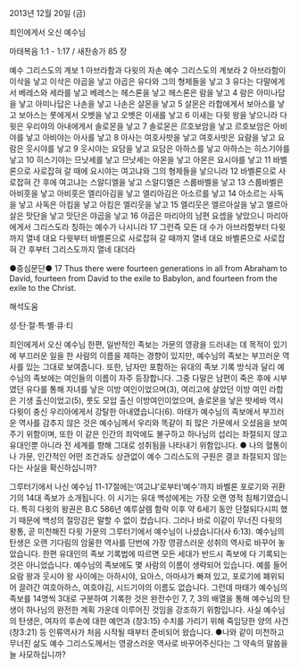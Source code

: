 2013년 12월 20일 (금)

죄인에게서 오신 예수님



마태복음 1:1 - 1:17 / 새찬송가 85 장


예수 그리스도의 계보
1 아브라함과 다윗의 자손 예수 그리스도의 계보라 2 아브라함이 이삭을 낳고 이삭은 야곱을 낳고 야곱은 유다와 그의 형제들을 낳고 3 유다는 다말에게서 베레스와 세라를 낳고 베레스는 헤스론을 낳고 헤스론은 람을 낳고 4 람은 아미나답을 낳고 아미나답은 나손을 낳고 나손은 살몬을 낳고 5 살몬은 라합에게서 보아스를 낳고 보아스는 룻에게서 오벳을 낳고 오벳은 이새를 낳고 6 이새는 다윗 왕을 낳으니라 다윗은 우리야의 아내에게서 솔로몬을 낳고 7 솔로몬은 르호보암을 낳고 르호보암은 아비야를 낳고 아비야는 아사를 낳고 8 아사는 여호사밧을 낳고 여호사밧은 요람을 낳고 요람은 웃시야를 낳고 9 웃시야는 요담을 낳고 요담은 아하스를 낳고 아하스는 히스기야를 낳고 10 히스기야는 므낫세를 낳고 므낫세는 아몬을 낳고 아몬은 요시야를 낳고 11 바벨론으로 사로잡혀 갈 때에 요시야는 여고냐와 그의 형제들을 낳으니라 12 바벨론으로 사로잡혀 간 후에 여고냐는 스알디엘을 낳고 스알디엘은 스룹바벨을 낳고 13 스룹바벨은 아비훗을 낳고 아비훗은 엘리아김을 낳고 엘리아김은 아소르를 낳고 14 아소르는 사독을 낳고 사독은 아킴을 낳고 아킴은 엘리웃을 낳고 15 엘리웃은 엘르아살을 낳고 엘르아살은 맛단을 낳고 맛단은 야곱을 낳고 16 야곱은 마리아의 남편 요셉을 낳았으니 마리아에게서 그리스도라 칭하는 예수가 나시니라 17 그런즉 모든 대 수가 아브라함부터 다윗까지 열네 대요 다윗부터 바벨론으로 사로잡혀 갈 때까지 열네 대요 바벨론으로 사로잡혀 간 후부터 그리스도까지 열네 대더라

●중심문단●
17 Thus there were fourteen generations in all from Abraham to David, fourteen from David to the exile to Babylon, and fourteen from the exile to the Christ.

해석도움





성·탄·절·특·별·큐·티

죄인에게서 오신 예수님
한편, 일반적인 족보는 가문의 영광을 드러내는 데 목적이 있기에 부끄러운 일을 한 사람의 이름을 제하는 경향이 있지만, 예수님의 족보는 부끄러운 역사를 있는 그대로 보여줍니다. 또한, 남자만 포함하는 유대의 족보 기록 방식과 달리 예수님의 족보에는 여인들의 이름이 자주 등장합니다. 그중 다말은 남편이 죽은 후에 시부였던 유다를 통해 자녀를 낳은 이방 여인이었으며(3), 여리고에 살았던 이방 여인 라합은 기생 출신이었고(5), 룻도 모압 출신 이방여인이었으며, 솔로몬을 낳은 밧세바 역시 다윗이 충신 우리아에게서 강탈한 아내였습니다(6). 마태가 예수님의 족보에서 부끄러운 역사를 감추지 않은 것은 예수님께서 우리와 똑같이 죄 많은 가문에서 오셨음을 보여주기 위함이며, 또한 이 같은 인간의 죄악에도 불구하고 하나님의 섭리는 좌절되지 않고 유대인뿐 아니라 전 세계를 향해 그대로 성취됨을 나타내기 위함입니다.
● 나의 혈통이나 가문, 인간적인 어떤 조건과도 상관없이 예수 그리스도의 구원은 결코 좌절되지 않는다는 사실을 확신하십니까?

그루터기에서 나신 예수님
11-17절에는‘여고냐’로부터‘예수’까지 바벨론 포로기와 귀환기의 14대 족보가 소개됩니다. 이 시기는 유대 백성에게는 가장 오랜 영적 침체기였습니다. 특히 다윗의 왕권은 B.C 586년 예루살렘 함락 이후 약 6세기 동안 단절되다시피 했기 때문에 백성의 절망감은 말할 수 없이 컸습니다. 그러나 바로 이같이 무너진 다윗의 왕통, 곧 미천해진 다윗 가문의 그루터기에서 예수님이 나셨습니다(사 6:13). 예수님의 탄생은 오랜 기다림의 암울한 역사를 단번에 가장 영광스러운 성취의 역사로 바꾸어 놓았습니다. 한편 유대인의 족보 기록법에 따르면 모든 세대가 반드시 족보에 다 기록되는 것은 아니었습니다. 예수님의 족보에도 몇 사람의 이름이 생략되어 있습니다. 예를 들어 요람 왕과 웃시야 왕 사이에는 아하시야, 요아스, 아마샤가 빠져 있고, 포로기에 폐위되어 끌려간 여호아하스, 여호야김, 시드기야의 이름도 없습니다. 그런데 마태가 예수님의 족보를 14명씩 3대로 구분하여 기록한 것은 완전수인 7, 7, 3의 배열을 통해 예수님의 탄생이 하나님의 완전한 계획 가운데 이루어진 것임을 강조하기 위함입니다. 사실 예수님의 탄생은, 여자의 후손에 대한 예언과 (창3:15) 수치를 가리기 위해 죽임당한 양의 사건(창3:21) 등 인류역사가 처음 시작될 때부터 준비되어 왔습니다.
●나와 같이 미천하고 무너진 삶도 예수 그리스도께서는 영광스러운 역사로 바꾸어주신다는 그 약속의 말씀을 늘 사모하십니까?